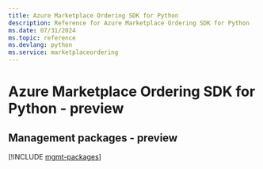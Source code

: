 ```yaml
---
title: Azure Marketplace Ordering SDK for Python
description: Reference for Azure Marketplace Ordering SDK for Python
ms.date: 07/31/2024
ms.topic: reference
ms.devlang: python
ms.service: marketplaceordering
---
```

# Azure Marketplace Ordering SDK for Python - preview

## Management packages - preview
[!INCLUDE [mgmt-packages](marketplace-ordering-mgmt-index.md)]